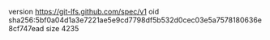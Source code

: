 version https://git-lfs.github.com/spec/v1
oid sha256:5bf0a04d1a3e7221ae5e9cd7798df5b532d0cec03e5a7578180636e8cf747ead
size 4235
